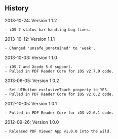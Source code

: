
## History

2013-10-24: Version 1.1.2

	- iOS 7 status bar handling bug fixes.

2013-10-12: Version 1.1.1

	- Changed 'unsafe_unretained' to 'weak'.

2013-10-03: Version 1.1.0

	- iOS 7 and Xcode 5.0 support.
	- Pulled in PDF Reader Core for iOS v2.7.0 code.

2013-06-05: Version 1.0.2

	- Set UIButton exclusiveTouch property to YES.
	- Pulled in PDF Reader Core for iOS v2.6.2 code.

2012-10-05: Version 1.0.1

	- Pulled in PDF Reader Core for iOS v2.6.1 code.

2012-09-26: Version 1.0.0

	- Released PDF Viewer App v1.0.0 into the wild.
